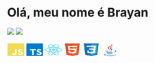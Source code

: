 <h1>Olá, meu nome é Brayan</h1>
<div>
    <img height="160em" src="https://github-readme-stats.vercel.app/api?username=brayanJordan&show_icons=true&theme=dark&include_all_commits=true&count_private=true"/>
    <img margin-left="16px" height="160em" src="https://github-readme-stats.vercel.app/api/top-langs/?username=brayanJordan&layout=compact&langs_count=7&theme=dark"/>
</div>
<div style="display: inline_block"><br>
  <img align="center" alt="Brayan-Js" height="30" width="40" src="https://raw.githubusercontent.com/devicons/devicon/master/icons/javascript/javascript-plain.svg">
  <img align="center" alt="Brayan-Ts" height="30" width="40" src="https://raw.githubusercontent.com/devicons/devicon/master/icons/typescript/typescript-plain.svg">
  <img align="center" alt="Brayan-React" height="30" width="40" src="https://raw.githubusercontent.com/devicons/devicon/master/icons/react/react-original.svg">
  <img align="center" alt="Brayan-HTML" height="30" width="40" src="https://raw.githubusercontent.com/devicons/devicon/master/icons/html5/html5-original.svg">
  <img align="center" alt="Brayan-CSS" height="30" width="40" src="https://raw.githubusercontent.com/devicons/devicon/master/icons/css3/css3-original.svg">
  <img align="center" alt="Brayan-Csharp" height="30" width="40" src="https://raw.githubusercontent.com/devicons/devicon/master/icons/java/java-original.svg">
</div>
